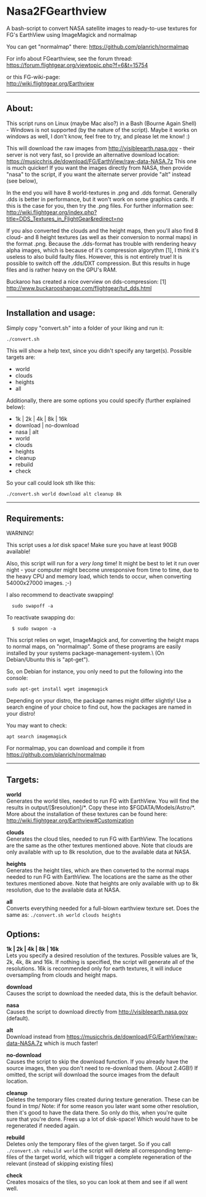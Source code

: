 # Nasa2FGearthview
A bash-script to convert NASA satellite images to ready-to-use
textures for FG's EarthView using ImageMagick and normalmap

You can get "normalmap" there:
  https://github.com/planrich/normalmap

For info about FGearthview, see the forum thread:\
  https://forum.flightgear.org/viewtopic.php?f=6&t=15754
  
or this FG-wiki-page:\
  http://wiki.flightgear.org/Earthview


------------------------------------
## About:

This script runs on Linux (maybe Mac also?) in a Bash
(Bourne Again Shell) - Windows is not supported (by the nature of the
script). Maybe it works on windows as well, I don't know, feel free
to try, and please let me know! :)

This will download the raw images from http://visibleearth.nasa.gov - 
their server is not very fast, so I provide an alternative download
location: https://musicchris.de/download/FG/EarthView/raw-data-NASA.7z
This one is much quicker! If you want the images directly from
NASA, then provide "nasa" to the script, if you want the alternate
server provide "alt" instead (see below),

In the end you will have 8 world-textures in .png and .dds format.
Generally .dds is better in performance, but it won't work on some
graphics cards. If this is the case for you, then try the .png files.
For further information see:\
http://wiki.flightgear.org/index.php?title=DDS_Textures_in_FlightGear&redirect=no

If you also converted the clouds and the height maps, then you'll also
find 8 cloud- and 8 height textures (as well as their conversion to
normal maps) in the format .png. Because the .dds-format has trouble
with rendering heavy alpha images, which is because of it's
compression algorythm [1], I think it's useless to also build faulty
files.  However, this is not entirely true! It is possible to switch
off the .dds/DXT compression. But this results in huge files and is
rather heavy on the GPU's RAM.

Buckaroo has created a nice overview on dds-compression:
[1] http://www.buckarooshangar.com/flightgear/tut_dds.html

------------------------------------
## Installation and usage:

Simply copy "convert.sh" into a folder of your liking and run it:

```shell
./convert.sh
```

This will show a help text, since you didn't specify any target(s).
Possible targets are:
* world
* clouds
* heights
* all

Additionally, there are some options you could specify (further
explained below):
* 1k | 2k | 4k | 8k | 16k
* download | no-download
* nasa | alt
* world
* clouds
* heights
* cleanup
* rebuild
* check

So your call could look sth like this:

```shell
./convert.sh world download alt cleanup 8k
```


------------------------------------
## Requirements:

WARNING!

This script uses a *lot* disk space! Make sure you have at least 90GB
available!

Also, this script will run for a *very long* time! It might be best to
let it run over night - your computer might become unresponsive from
time to time, due to the heavy CPU and memory load, which tends to
occur, when converting 54000x27000 images. ;-)

I also recommend to deactivate swapping!
```shell
  sudo swapoff -a
 ```
To reactivate swapping do:
```shell
  $ sudo swapon -a
```

This script relies on wget, ImageMagick and, for converting the height
maps to normal maps, on "normalmap". Some of these programs are easily
installed by your systems package-management-system.\ (On
Debian/Ubuntu this is "apt-get").

So, on Debian for instance, you only need to put the following into
the console:

```shell
sudo apt-get install wget imagemagick
```

Depending on your distro, the package names might differ slightly! Use
a search engine of your choice to find out, how the packages are named
in your distro!

You may want to check:

```shell
apt search imagemagick
```

For normalmap, you can download and compile it from
  https://github.com/planrich/normalmap

------------------------------------
## Targets:

**world**\
        Generates the world tiles, needed to run FG with EarthView.
        You will find the results in output/[$resolution]/\*. Copy
        these into $FGDATA/Models/Astro/\*. More about the installation
        of these textures can be found here:
        http://wiki.flightgear.org/Earthview#Customization

**clouds**\
        Generates the cloud tiles, needed to run FG with EarthView.
        The locations are the same as the other textures mentioned
        above. Note that clouds are only available with up to 8k
        resolution, due to the available data at NASA.

**heights**\
        Generates the height tiles, which are then converted to the
        normal maps needed to run FG with EarthView. The locations are
        the same as the other textures mentioned above. Note that
        heights are only available with up to 8k resolution, due to the
        available data at NASA.

**all**\
        Converts everything needed for a full-blown earthview texture
        set. Does the same as:
        ```./convert.sh world clouds heights```


## Options:

**1k | 2k | 4k | 8k | 16k**\
        Lets you specify a desired resolution of the textures.
        Possible values are 1k, 2k, 4k, 8k and 16k. If nothing is
        specified, the script will generate all of the resolutions.
        16k is recommended only for earth textures, it will induce
        oversampling from clouds and height maps.

**download**\
        Causes the script to download the needed data, this is the
        default behavior.

**nasa**\
        Causes the script to download directly from 
        http://visibleearth.nasa.gov (default).

**alt**\
        Download instead from
        https://musicchris.de/download/FG/EarthView/raw-data-NASA.7z
        which is much faster!

**no-download**\
        Causes the script to skip the download function. If you
        already have the source images, then you don't need to
        re-download them. (About 2.4GB!)
        If omitted, the script will download the source images from
        the default location.

**cleanup**\
        Deletes the temporary files created during texture generation.
        These can be found in tmp/
        Note: if for some reason you later want some other resolution,
        then it's good to have the data there. So only do this, when
        you're quite sure that you're done.
        Frees up a lot of disk-space! Which would have to be
        regenerated if needed again.

**rebuild**\
        Deletes only the temporary files of the given target. So if
        you call ```./convert.sh rebuild world``` the script will delete
        all corresponding temp-files of the target world, which will
        trigger a complete regeneration of the relevant (instead of
        skipping existing files)

**check**\
        Creates mosaics of the tiles, so you can look at them and see
        if all went well.
